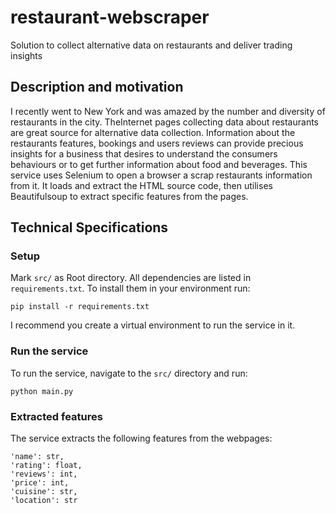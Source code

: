 # restaurant-webscraper
Solution to collect alternative data on restaurants and deliver trading insights 

## Description and motivation
I recently went to New York and was amazed by the number and diversity of restaurants in the city.
TheInternet pages collecting data about restaurants are great source for alternative data collection.
Information about the restaurants features, bookings and users reviews can provide precious insights for a business that desires to understand the consumers behaviours or to get further information about food and beverages.
This service uses Selenium to open a browser a scrap restaurants information from it.
It loads and extract the HTML source code, then utilises Beautifulsoup to extract specific features from the pages.


## Technical Specifications

### Setup
Mark `src/` as Root directory.
All dependencies are listed in `requirements.txt`. To install them in your environment run:
```
pip install -r requirements.txt
```

I recommend you create a virtual environment to run the service in it.

### Run the service
To run the service, navigate to the `src/` directory and run:
```
python main.py
```


### Extracted features 
The service extracts the following features from the webpages:
```
'name': str,
'rating': float,
'reviews': int,
'price': int,
'cuisine': str,
'location': str
```